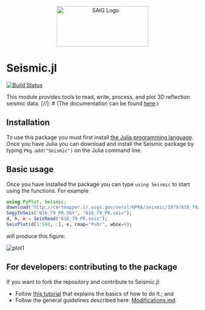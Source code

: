 <a name="logo"/>
<div align="center">
<a href="http://saig.physics.ualberta.ca/" target="_blank">
<img src="https://saig.physics.ualberta.ca/lib/tpl/dokuwiki/images/logo.png" alt="SAIG Logo" width="240" height="106"></img>
</a>
</div>

# Seismic.jl

[![Build Status](https://travis-ci.org/SeismicJulia/Seismic.jl.svg?branch=master)](https://travis-ci.org/SeismicJulia/Seismic.jl)

This module provides tools to read, write, process, and plot 3D reflection 
seismic data. 
[//]: # (The documentation can be found [here](http://seismic.physics.ualberta.ca).)

## Installation
To use this package you must first install [the Julia programming language](http://julialang.org). Once you have Julia you can download and install the Seismic package by typing ```Pkg.add("Seismic")``` on the Julia command line.

## Basic usage
Once you have installed the package you can type `using Seismic` to start using
the functions. For example

```Julia
using PyPlot, Seismic;
download("http://certmapper.cr.usgs.gov/nersl/NPRA/seismic/1979/616_79/PROCESSED/616_79_PR.SGY", "616_79_PR.SGY");
SegyToSeis("616_79_PR.SGY", "616_79_PR.seis");
d, h, e = SeisRead("616_79_PR.seis");
SeisPlot(d[1:500, :], e, cmap="PuOr", wbox=9);
```
will produce this figure:

![plot1](http://seismic.physics.ualberta.ca/figures/616_79_PR.png)

## For developers: contributing to the package
If you want to fork the repository and contribute to Seismic.jl: 
* Follow [this tutorial](http://seismic.physics.ualberta.ca/docs/develop_SeismicJulia.pdf) that explains the basics of how to do it.; and
* Follow the general guidelines described here: [Modifications.md](https://github.com/SeismicJulia/Seismic.jl/blob/master/Modifications.md).
